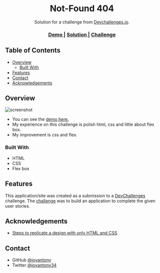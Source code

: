 <!-- Please update value in the {}  -->

<h1 align="center">Not-Found 404</h1>

<div align="center">
   Solution for a challenge from  <a href="http://devchallenges.io" target="_blank">Devchallenges.io</a>.
</div>

<div align="center">
  <h3>
    <a href="https://not-found-404-page.netlify.app">
      Demo
    </a>
    <span> | </span>
    <a href="https://github.com/joyantony/not-found">
      Solution
    </a>
    <span> | </span>
    <a href="https://devchallenges.io/challenges/wBunSb7FPrIepJZAg0sY">
      Challenge
    </a>
  </h3>
</div>

<!-- TABLE OF CONTENTS -->

## Table of Contents

- [Overview](#overview)
  - [Built With](#built-with)
- [Features](#features)
- [Contact](#contact)
- [Acknowledgements](#acknowledgements)

<!-- OVERVIEW -->

## Overview

![screenshot](https://drive.google.com/uc?id=1Oip0xyneK-LUam36fs18j484RtrFPV2q)


- You can see the [demo here.](https://not-found-404-page.netlify.app/)
- My experience on this challenge is polish html, css and little about flex box.
- My improvement is css and flex.


### Built With

<!-- This section should list any major frameworks that you built your project using. Here are a few examples.-->

- HTML
- CSS
- Flex box

## Features

<!-- List the features of your application or follow the template. Don't share the figma file here :) -->

This application/site was created as a submission to a [DevChallenges](https://devchallenges.io/challenges) challenge. The [challenge](https://devchallenges.io/challenges/wBunSb7FPrIepJZAg0sY) was to build an application to complete the given user stories.


## Acknowledgements

<!-- This section should list any articles or add-ons/plugins that helps you to complete the project. This is optional but it will help you in the future. For exmpale -->

- [Steps to replicate a design with only HTML and CSS](https://devchallenges-blogs.web.app/how-to-replicate-design/)


## Contact

- GitHub [@joyantony](https://github.com/joyantony)
- Twitter [@joyantony34](https://twitter.com/joyantony34)
